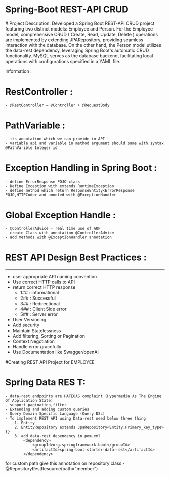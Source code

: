 <h1> Spring-Boot REST-API CRUD </h1>
# Project Description:
Developed a Spring Boot REST-API CRUD project featuring two distinct models: Employee and Person. 
For the Employee model, comprehensive CRUD ( Create, Read, Update, Delete ) operations are implemented by extending JPARepository, providing seamless interaction with the database. 
On the other hand, the Person model utilizes the data-rest dependency, leveraging Spring Boot's automatic CRUD functionality. 
MySQL serves as the database backend, facilitating local operations with configurations specified in a YAML file.

Information : 


# RestController : 
	- @RestController = @Controller + @RequestBody

# PathVariable :
	- its annotation which we can provide in API
	- variable api and variable in method argument should same with syntax @PathVarible Integer id
	
# Exception Handling in Spring Boot :
	- define ErrorResponse POJO class
	- Define Exception with extends RuntimeException
	- define method which return ResponseEntity<ErrorResponse POJO,HTTPCode> and annoted with @ExceptionHandler	
	
# Global Exception Handle :
	- @ControllerAdvice - real time use of AOP
	- create Class with annotation @ControllerAdvice
	- add methods with @ExceptionHandler annotation

# REST API Design Best Practices :
-------------------------------
  - user appropriate API naming convention
  - Use correct HTTP calls to API
  - return correct HTTP response
   	* 1## : informational
   	* 2## : Successful
   	* 3## : Redirectional
   	* 4## : Client Side error
   	* 5## : Server error
  - User Versioning
  - Add security
  - Maintain Statelessness
  - Add filtering, Sorting or Pagination
  - Context Negotiation
  - Handle error gracefully
  - Use Documentation like Swagger/openAI
  
 #Creating REST API Project for EMPLOYEE 
 # Spring Data RES T:
 	- data-rest endpoints are HATEOAS complaint (Hypermedia As The Engine Of Application State)
 	- support pagination,filter
 	- Extending and adding custom queries
 	- Query Domain Specific Language (Query DSL)
 	- To implement REST API using Data-rest need below three thing
 		1. Entity
 		2. EntityRepository extends JpaRepository<Entity,Primary_key_type>{}
 		3. add data-rest dependency in pom.xml
		 	<dependency>
		    	<groupId>org.springframework.boot</groupId>
		    	<artifactId>spring-boot-starter-data-rest</artifactId>
			</dependency>
   for custom path give this annotation on repository class
	- @RepositoryRestResource(path="member")
 
 
  
   	
